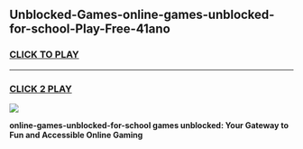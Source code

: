 
## Unblocked-Games-online-games-unblocked-for-school-Play-Free-41ano
<h3>
<a href="https://premium76.site?title=online-games-unblocked-for-school&ref=22A">CLICK TO PLAY</a></h3>
<hr>

<h3>
<a href="https://premium76.site?title=online-games-unblocked-for-school&ref=22A">CLICK 2 PLAY</a>
  
</h3>

<a href="https://premium76.site?title=online-games-unblocked-for-school&ref=22A"><img src="https://clearcache.store/games.png"></a>


**online-games-unblocked-for-school games unblocked: Your Gateway to Fun and Accessible Online Gaming**
